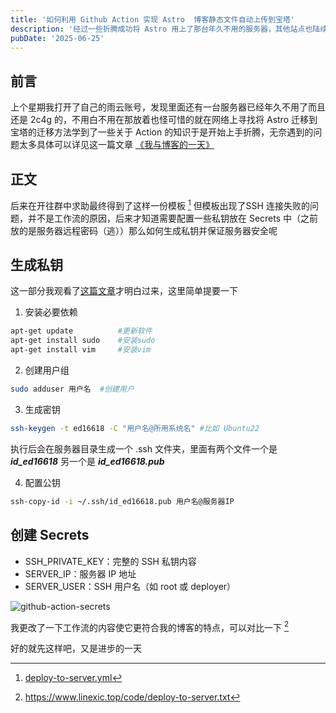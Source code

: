 ```yaml
---
title: '如何利用 Github Action 实现 Astro  博客静态文件自动上传到宝塔'
description: '经过一些折腾成功将 Astro 用上了那台年久不用的服务器，其他站点也陆续迁移进去'
pubDate: '2025-06-25'
---
```


## 前言

上个星期我打开了自己的雨云账号，发现里面还有一台服务器已经年久不用了而且还是 2c4g 的，不用白不用在那放着也怪可惜的就在网络上寻找将 Astro 迁移到宝塔的迁移方法学到了一些关于 Action 的知识于是开始上手折腾，无奈遇到的问题太多具体可以详见这一篇文章 [《我与博客的一天》](https://www.linexic.top/post/me-and-blog-day-git/)

## 正文

后来在开往群中求助最终得到了这样一份模板 [^1] 但模板出现了SSH 连接失败的问题，并不是工作流的原因，后来才知道需要配置一些私钥放在 Secrets 中（之前放的是服务器远程密码（逃））那么如何生成私钥并保证服务器安全呢

## 生成私钥

这一部分我观看了[这篇文章](https://www.yumus.cn/notes/2452.html)才明白过来，这里简单提要一下

1. 安装必要依赖

```bash
apt-get update          #更新软件
apt-get install sudo    #安装sudo
apt-get install vim     #安装vim
```

2. 创建用户组

```bash
sudo adduser 用户名  #创建用户
```

3. 生成密钥

```bash
ssh-keygen -t ed16618 -C "用户名@所用系统名" #比如 Ubuntu22
```

执行后会在服务器目录生成一个 .ssh 文件夹，里面有两个文件一个是 ***id_ed16618*** 另一个是 ***id_ed16618.pub***

4. 配置公钥

```bash
ssh-copy-id -i ~/.ssh/id_ed16618.pub 用户名@服务器IP
```

## 创建 Secrets

- SSH_PRIVATE_KEY：完整的 SSH 私钥内容
- SERVER_IP：服务器 IP 地址
- SERVER_USER：SSH 用户名（如 root 或 deployer）

![github-action-secrets](https://cdn.linexic.top/gh/LineXic/img/img/blog/github-action-secrets.webp)

我更改了一下工作流的内容使它更符合我的博客的特点，可以对比一下 [^2]

好的就先这样吧，又是进步的一天

[^1]: [deploy-to-server.yml](https://github.com/Leetfs/blog/blob/main/.github%2Fworkflows%2Fdeploy-to-server.yml)
[^2]: <https://www.linexic.top/code/deploy-to-server.txt>
